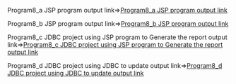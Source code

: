 Program8_a JSP program output link=>[Program8_a JSP program output link](https://github.com/poojaK853/JavaPrograms/blob/main/JDBC%20program1/coffeeinsert/p8_a.png)

Program8_b JSP program output link=>[Program8_b JSP program output link](https://github.com/poojaK853/JavaPrograms/blob/main/JDBC%20program1/coffeeinsert/p8_b.png)

Program8_c JDBC project using JSP program to Generate the report output link=>[Program8_c JDBC project using JSP program to Generate the report output link](https://github.com/poojaK853/JavaPrograms/blob/main/JDBC%20program1/coffeeinsert/p8_c.png)

Program8_d JDBC project using JDBC to update output link=>[Program8_d JDBC project using JDBC to update output link](https://github.com/poojaK853/JavaPrograms/blob/main/JDBC%20program1/coffeeinsert/p8_d.png)
